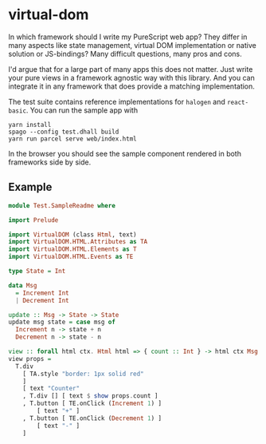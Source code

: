 # virtual-dom

In which framework should I write my PureScript web app? They differ in many
aspects like state management, virtual DOM implementation or native solution
or JS-bindings? Many difficult questions, many pros and cons.

I'd argue that for a large part of many apps this does not matter. Just write
your pure views in a framework agnostic way with this library. And you can
integrate it in any framework that does provide a matching implementation. 

The test suite contains reference implementations for `halogen` and
`react-basic`. You can run the sample app with 

```
yarn install
spago --config test.dhall build
yarn run parcel serve web/index.html 
```

In the browser you should see the sample component rendered in both
frameworks side by side.

## Example
```hs
module Test.SampleReadme where

import Prelude

import VirtualDOM (class Html, text)
import VirtualDOM.HTML.Attributes as TA
import VirtualDOM.HTML.Elements as T
import VirtualDOM.HTML.Events as TE

type State = Int

data Msg
  = Increment Int
  | Decrement Int

update :: Msg -> State -> State
update msg state = case msg of
  Increment n -> state + n
  Decrement n -> state - n

view :: forall html ctx. Html html => { count :: Int } -> html ctx Msg
view props =
  T.div
    [ TA.style "border: 1px solid red"
    ]
    [ text "Counter"
    , T.div [] [ text $ show props.count ]
    , T.button [ TE.onClick (Increment 1) ]
        [ text "+" ]
    , T.button [ TE.onClick (Decrement 1) ]
        [ text "-" ]
    ]
```
